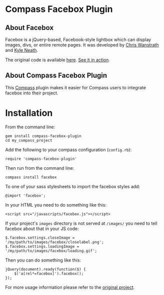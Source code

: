 # Compass Facebox Plugin

## About Facebox

Facebox is a jQuery-based, Facebook-style lightbox which can display images, divs, or entire remote pages. It was developed by [Chris Wanstrath](http://github.com/defunkt) and [Kyle Neath](http://github.com/kneath).

The original code is available [here](http://github.com/defunkt/facebox).
[See it in action](http://defunkt.github.com/facebox/).

## About Compass Facebox Plugin

This [Compass](http://compass-style.org/) plugin makes it easier for Compass users to integrate facebox into their project.

# Installation

From the command line:

    gem install compass-facebox-plugin
    cd my_compass_project

Add the following to your compass configuration (`config.rb`):

    require 'compass-facebox-plugin'

Then run from the command line:

    compass install facebox

To one of your sass stylesheets to import the facebox styles add:

    @import 'facebox';

In your HTML you need to do something like this:

    <script src="/javascripts/facebox.js"></script>

If your project's `images` directory is not served at `/images/` you need to tell facebox about that in your JS code:

    $.facebox.settings.closeImage = '/my/path/to/images/facebox/closelabel.png';
    $.facebox.settings.loadingImage = '/my/path/to/images/facebox/loading.gif';

Then you can do something like this:

    jQuery(document).ready(function($) {
        $('a[rel*=facebox]').facebox();
    });

For more usage information please refer to the [original project](http://github.com/defunkt/facebox).